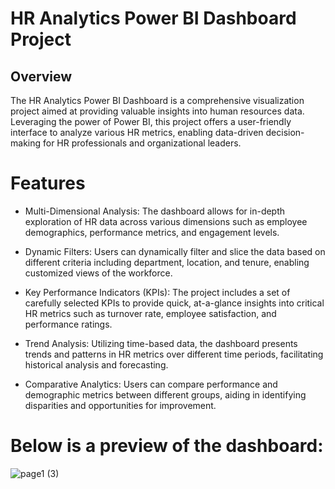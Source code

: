 # HR Analytics Power BI Dashboard Project

## Overview
The HR Analytics Power BI Dashboard is a comprehensive visualization project aimed at providing valuable insights into human resources data. Leveraging the power of Power BI, this project offers a user-friendly interface to analyze various HR metrics, enabling data-driven decision-making for HR professionals and organizational leaders.

# Features

* Multi-Dimensional Analysis: The dashboard allows for in-depth exploration of HR data across various dimensions such as employee demographics, performance metrics, and engagement levels.

* Dynamic Filters: Users can dynamically filter and slice the data based on different criteria including department, location, and tenure, enabling customized views of the workforce.

* Key Performance Indicators (KPIs): The project includes a set of carefully selected KPIs to provide quick, at-a-glance insights into critical HR metrics such as turnover rate, employee satisfaction, and performance ratings.

* Trend Analysis: Utilizing time-based data, the dashboard presents trends and patterns in HR metrics over different time periods, facilitating historical analysis and forecasting.

* Comparative Analytics: Users can compare performance and demographic metrics between different groups, aiding in identifying disparities and opportunities for improvement.

# Below is a preview of the dashboard:

![page1 (3)](https://github.com/sohang05/Portfolio-Projects/assets/73344291/5a29b274-d2f5-4146-9380-0cafaf427c36)
